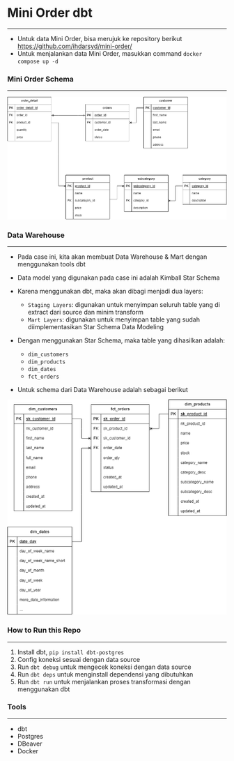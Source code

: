 # **Mini Order dbt**
---

- Untuk data Mini Order, bisa merujuk ke repository berikut https://github.com/ihdarsyd/mini-order/
- Untuk menjalankan data Mini Order, masukkan command `docker compose up -d`

### **Mini Order Schema**
---
![Mini Order Schema](assets/mini_order_schema.png)

### **Data Warehouse**
---
- Pada case ini, kita akan membuat Data Warehouse & Mart dengan menggunakan tools dbt
- Data model yang digunakan pada case ini adalah Kimball Star Schema
- Karena menggunakan dbt, maka akan dibagi menjadi dua layers:
    - `Staging Layers`: digunakan untuk menyimpan seluruh table yang di extract dari source dan minim transform
    - `Mart Layers`: digunakan untuk menyimpan table yang sudah diimplementasikan Star Schema Data Modeling

- Dengan menggunakan Star Schema, maka table yang dihasilkan adalah:
    - `dim_customers`
    - `dim_products`
    - `dim_dates`
    - `fct_orders`

- Untuk schema dari Data Warehouse adalah sebagai berikut

![DWH Schema](assets/mini_order_dwh_schema.png)

### **How to Run this Repo**
---
1. Install dbt, `pip install dbt-postgres`
2. Config koneksi sesuai dengan data source
3. Run `dbt debug` untuk mengecek koneksi dengan data source
4. Run `dbt deps` untuk menginstall dependensi yang dibutuhkan
5. Run `dbt run` untuk menjalankan proses transformasi dengan menggunakan dbt

### **Tools**
---

- dbt
- Postgres
- DBeaver
- Docker 